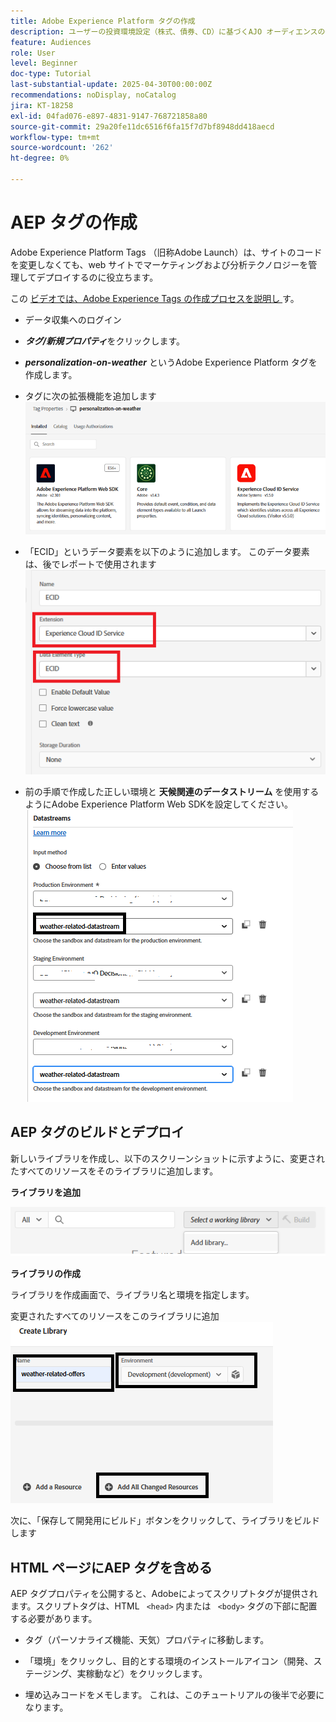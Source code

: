 ```yaml
---
title: Adobe Experience Platform タグの作成
description: ユーザーの投資環境設定（株式、債券、CD）に基づくAJO オーディエンスの作成
feature: Audiences
role: User
level: Beginner
doc-type: Tutorial
last-substantial-update: 2025-04-30T00:00:00Z
recommendations: noDisplay, noCatalog
jira: KT-18258
exl-id: 04fad076-e897-4831-9147-768721858a80
source-git-commit: 29a20fe11dc6516f6fa15f7d7bf8948dd418aecd
workflow-type: tm+mt
source-wordcount: '262'
ht-degree: 0%

---
```


# AEP タグの作成

Adobe Experience Platform Tags （旧称Adobe Launch）は、サイトのコードを変更しなくても、web サイトでマーケティングおよび分析テクノロジーを管理してデプロイするのに役立ちます。

この [ ビデオでは、Adobe Experience Tags の作成プロセスを説明し ](https://experienceleague.adobe.com/en/playlists/experience-platform-get-started-with-tags) す。

- データ収集へのログイン
- _&#x200B;**タグ/新規プロパティ**&#x200B;_ をクリックします。

- _&#x200B;**personalization-on-weather**&#x200B;_ というAdobe Experience Platform タグを作成します。

- タグに次の拡張機能を追加します
  ![tags-extensions](assets/tags-extensions1.png)
- 「ECID」というデータ要素を以下のように追加します。 このデータ要素は、後でレポートで使用されます
  ![ecid-data-element](assets/ecid-data-element.png)

- 前の手順で作成した正しい環境と **天候関連のデータストリーム** を使用するようにAdobe Experience Platform Web SDKを設定してください。
  ![web-sdk-configuration](assets/tags-extensions.png)



## AEP タグのビルドとデプロイ


新しいライブラリを作成し、以下のスクリーンショットに示すように、変更されたすべてのリソースをそのライブラリに追加します。

**ライブラリを追加**

![new-library](assets/tag-add-library.png)

**ライブラリの作成**

ライブラリを作成画面で、ライブラリ名と環境を指定します。

変更されたすべてのリソースをこのライブラリに追加
![tag-library](assets/tag-build-library.png)

次に、「保存して開発用にビルド」ボタンをクリックして、ライブラリをビルドします

## HTML ページにAEP タグを含める

AEP タグプロパティを公開すると、Adobeによってスクリプトタグが提供されます。スクリプトタグは、HTML ``` <head>``` 内または ``` <body>``` タグの下部に配置する必要があります。

- タグ（パーソナライズ機能、天気）プロパティに移動します。

- 「環境」をクリックし、目的とする環境のインストールアイコン（開発、ステージング、実稼動など）をクリックします。

- 埋め込みコードをメモします。 これは、このチュートリアルの後半で必要になります。
